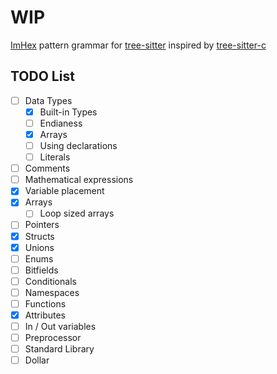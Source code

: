 WIP
=====
[ImHex](https://github.com/WerWolv/ImHex) pattern grammar for [tree-sitter](https://github.com/tree-sitter/tree-sitter)
inspired by [tree-sitter-c](https://github.com/tree-sitter/tree-sitter-c)

## TODO List
- [ ] Data Types
    - [X] Built-in Types
    - [ ] Endianess
    - [X] Arrays
    - [ ] Using declarations
    - [ ] Literals
- [ ] Comments
- [ ] Mathematical expressions
- [X] Variable placement
- [X] Arrays
    - [ ] Loop sized arrays
- [ ] Pointers
- [X] Structs
- [X] Unions
- [ ] Enums
- [ ] Bitfields
- [ ] Conditionals
- [ ] Namespaces
- [ ] Functions
- [X] Attributes
- [ ] In / Out variables
- [ ] Preprocessor
- [ ] Standard Library
- [ ] Dollar
